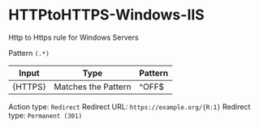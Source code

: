 # HTTPtoHTTPS-Windows-IIS
Http to Https rule for Windows Servers

Pattern ```(.*) ```

| Input  	|Type   	|Pattern   	|  
|---	    |---	    |---	    	|
|{HTTPS}   	    |  Matches the Pattern 	   	|^OFF$   	   	  |

Action type: ```Redirect```
Redirect URL: ```https://example.org/{R:1}```
Redirect type: ```Permanent (301)```
